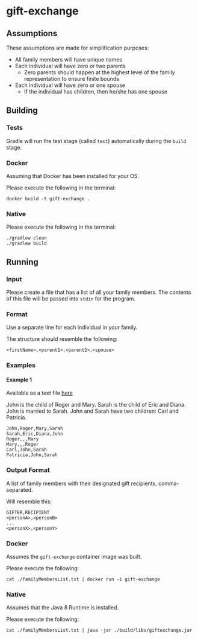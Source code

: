 # gift-exchange

## Assumptions

These assumptions are made for simplification purposes:
* All family members will have unique names
* Each individual will have zero or two parents
  * Zero parents should happen at the highest level of the family representation to ensure finite bounds
* Each individual will have zero or one spouse
  * If the individual has children, then he/she has one spouse

## Building

### Tests

Gradle will run the test stage (called `test`) automatically during the `build` stage.

### Docker

Assuming that Docker has been installed for your OS.

Please execute the following in the terminal:

```
docker build -t gift-exchange .
```

### Native

Please execute the following in the terminal:

```
./gradlew clean
./gradlew build
```

## Running

### Input

Please create a file that has a list of all your family members.
The contents of this file will be passed into `stdin` for the program.

### Format

Use a separate line for each individual in your family.

The structure should resemble the following:
```
<firstName>,<parent1>,<parent2>,<spouse>
```

### Examples

#### Example 1

Available as a text file [here](examples/compatibleOnlyWithLooseFilter.txt)

John is the child of Roger and Mary.
Sarah is the child of Eric and Diana.
John is married to Sarah.
John and Sarah have two children: Carl and Patricia.

```
John,Roger,Mary,Sarah
Sarah,Eric,Diana,John
Roger,,,Mary
Mary,,,Roger
Carl,John,Sarah
Patricia,John,Sarah
```

### Output Format

A list of family members with their designated gift recipients, comma-separated.

Will resemble this:
```
GIFTER,RECIPIENT
<personA>,<personB>
...
<personX>,<personY>
```

### Docker

Assumes the `gift-exchange` container image was built.

Please execute the following:

```
cat ./familyMembersList.txt | docker run -i gift-exchange
```

### Native

Assumes that the Java 8 Runtime is installed.

Please execute the following:

```
cat ./familyMembersList.txt | java -jar ./build/libs/giftexchange.jar
```